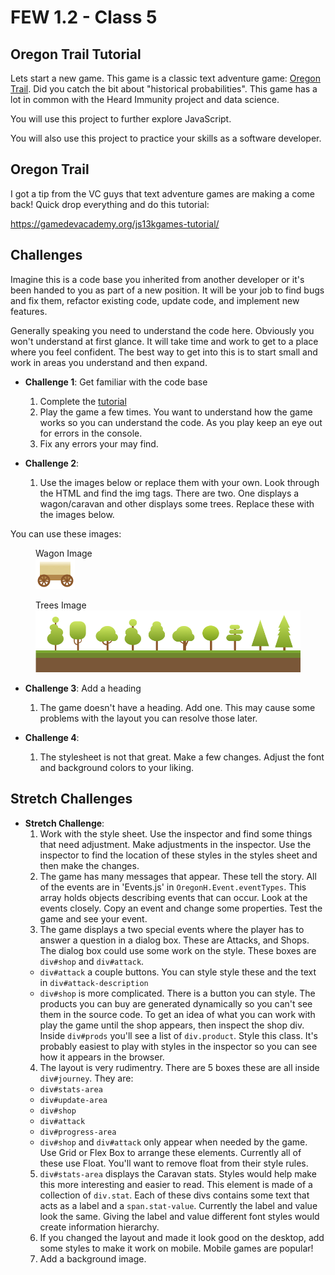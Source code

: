# FEW 1.2 - Class 5

## Oregon Trail Tutorial

Lets start a new game. This game is a classic text adventure game: [Oregon Trail](https://en.wikipedia.org/wiki/The_Oregon_Trail_(series)). Did you catch the bit about "historical probabilities". This game has a lot in common with the Heard Immunity project and data science. 

You will use this project to further explore JavaScript. 

You will also use this project to practice your skills as a software developer.

## Oregon Trail

I got a tip from the VC guys that text adventure games are making a come back! Quick drop everything and do this tutorial:

https://gamedevacademy.org/js13kgames-tutorial/

## Challenges 

Imagine this is a code base you inherited from another developer or it's been handed to you as part of a new position. It will be your job to find bugs and fix them, refactor existing code, update code, and implement new features. 

Generally speaking you need to understand the code here. Obviously you won't understand at first glance. It will take time and work to get to a place where you feel confident. The best way to get into this is to start small and work in areas you understand and then expand. 

- **Challenge 1**: Get familiar with the code base
  1. Complete the [tutorial](https://gamedevacademy.org/js13kgames-tutorial/)
  2. Play the game a few times. You want to understand how the game works so you can understand the code. As you play keep an eye out for errors in the console. 
  3. Fix any errors your may find. 

- **Challenge 2**: 
  1. Use the images below or replace them with your own. Look through the HTML and find the img tags. There are two. One displays a wagon/caravan and other displays some trees. Replace these with the images below. 

You can use these images: 

<figure>
  <figcaption>
    Wagon Image
  </figcaption>
  <img src="images/wagon.png">
</figure>

<figure>
  <figcaption>
    Trees Image
  </figcaption>
  <img src="images/Trees.png">
</figure>

- **Challenge 3**: Add a heading
  1. The game doesn't have a heading. Add one. This may cause some problems with the layout you can resolve those later.

- **Challenge 4**: 
  1. The stylesheet is not that great. Make a few changes. Adjust the font and background colors to your liking. 

## Stretch Challenges 

- **Stretch Challenge**: 
  1. Work with the style sheet. Use the inspector and find some things that need adjustment. Make adjustments in the inspector. Use the inspector to find the location of these styles in the styles sheet and then make the changes. 
  2. The game has many messages that appear. These tell the story. All of the events are in 'Events.js' in `OregonH.Event.eventTypes`. This array holds objects describing events that can occur. Look at the events closely. Copy an event and change some properties. Test the game and see your event. 
  3. The game displays a two special events where the player has to answer a question in a dialog box. These are Attacks, and Shops. The dialog box could use some work on the style. These boxes are `div#shop` and `div#attack`.   
    - `div#attack` a couple buttons. You can style style these and the text in `div#attack-description`
    - `div#shop` is more complicated. There is a button you can style. The products you can buy are generated dynamically so you can't see them in the source code. To get an idea of what you can work with play the game until the shop appears, then inspect the shop div. Inside `div#prods` you'll see a list of `div.product`. Style this class. It's probably easiest to play with styles in the inspector so you can see how it appears in the browser. 
  4. The layout is very rudimentry. There are 5 boxes these are all inside `div#journey`. They are: 
    - `div#stats-area`
    - `div#update-area`
    - `div#shop`
    - `div#attack`
    - `div#progress-area`
    - `div#shop` and `div#attack` only appear when needed by the game. Use Grid or Flex Box to arrange these elements. Currently all of these use Float. You'll want to remove float from their style rules. 
  5. `div#stats-area` displays the Caravan stats. Styles would help make this more interesting and easier to read. This element is made of a collection of `div.stat`. Each of these divs contains some text that acts as a label and a `span.stat-value`. Currently the label and value look the same. Giving the label and value different font styles would create information hierarchy. 
  6. If you changed the layout and made it look good on the desktop, add some styles to make it work on mobile. Mobile games are popular!
  7. Add a background image. 

  